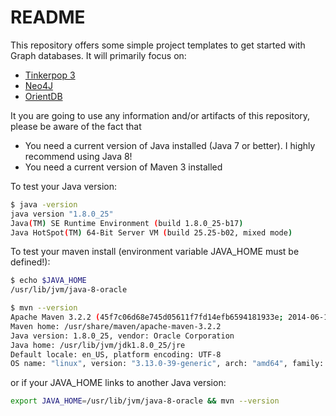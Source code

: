 README
======

This repository offers some simple project templates to get started with Graph databases. It will primarily focus on:

+ [Tinkerpop 3](http://www.tinkerpop.com)
+ [Neo4J](http://neo4j.com)
+ [OrientDB](http://www.orientechnologies.com/orientdb)

It you are going to use any information and/or artifacts of this repository, please be aware of the fact that

+ You need a current version of Java installed (Java 7 or better). I highly recommend using Java 8!
+ You need a current version of Maven 3 installed

To test your Java version:

````bash
$ java -version
java version "1.8.0_25"
Java(TM) SE Runtime Environment (build 1.8.0_25-b17)
Java HotSpot(TM) 64-Bit Server VM (build 25.25-b02, mixed mode)
````

To test your maven install (environment variable JAVA_HOME must be defined!):

````bash
$ echo $JAVA_HOME
/usr/lib/jvm/java-8-oracle

$ mvn --version
Apache Maven 3.2.2 (45f7c06d68e745d05611f7fd14efb6594181933e; 2014-06-17T15:51:42+02:00)
Maven home: /usr/share/maven/apache-maven-3.2.2
Java version: 1.8.0_25, vendor: Oracle Corporation
Java home: /usr/lib/jvm/jdk1.8.0_25/jre
Default locale: en_US, platform encoding: UTF-8
OS name: "linux", version: "3.13.0-39-generic", arch: "amd64", family: "unix"
````

or if your JAVA_HOME links to another Java version:

````bash
export JAVA_HOME=/usr/lib/jvm/java-8-oracle && mvn --version
````

